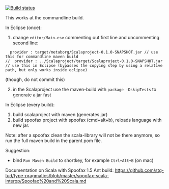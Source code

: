 [![Build status](http://buildfarm.metaborg.org/job/metaborgcube/job/metaborg-pixiedust/job/master/badge/icon)](http://buildfarm.metaborg.org/job/metaborgcube/job/metaborg-pixiedust/job/master/)

This works at the commandline build.

In Eclipse (once):

1. change `editor/Main.esv` commenting out first line and uncommenting second line:

```
  provider : target/metaborg/Scalaproject-0.1.0-SNAPSHOT.jar // use this for commandline maven build
//  provider : ../Scalaproject/target/Scalaproject-0.1.0-SNAPSHOT.jar // use this in Eclipse (bypasses the copying step by using a relative path, but only works inside eclipse)
```
(though, do not commit this)

2. in the Scalaproject use the maven-build with `package -DskipTests` to generate a jar fast

In Eclipse (every build):

1. build scalaproject with maven (generates jar)
2. build spoofax project with spoofax (cmd+alt+b), reloads language with new jar.

Note: after a spoofax clean the scala-library will not be there anymore, so run the full maven build in the parent pom file.

Suggestion:
- bind `Run Maven Build` to shortkey, for example `Ctrl+Alt+B` (on mac) 

Documentation on Scala with Spoofax 1.5 Ant build: https://github.com/stg-tud/type-pragmatics/blob/master/spoofax-scala-interop/Spoofax%20and%20Scala.md
